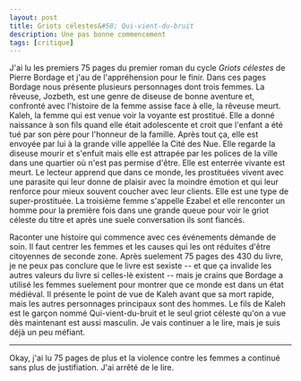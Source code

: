 ```yaml
---
layout: post
title: Griots célestes&#58; Qui-vient-du-bruit
description: Une pas bonne commencement
tags: [critique]
---
```


J'ai lu les premiers 75 pages du premier roman du cycle _Griots célestes_
de Pierre Bordage et j'au de l'appréhension pour le finir. Dans ces pages
Bordage nous présente plusieurs personnages dont trois femmes. La
rêveuse, Jozbeth,  est une genre de diseuse de bonne aventure et, confronté
avec l'histoire de la femme assise face à elle, la rêveuse meurt.
Kaleh, la femme qui est venue voir la voyante est prostitué. Elle a donné 
naissance à son fils quand elle était adolescente et croit que
l'enfant a été tué par son père pour l'honneur de la famille. 
Après tout ça, elle est envoyée par lui à la grande ville appellée 
la Cité des Nue. Elle regarde la diseuse mourir et s'enfuit mais
elle est attrapée par les polices de la ville dans une quartier
où n'est pas permise d'être. Elle est enterrée vivante est meurt.
Le lecteur apprend que dans ce monde, les prostituées vivent avec
une parasite qui leur donne de plaisir avec la moindre émotion et
qui leur renforce pour mieux souvent coucher avec leur clients. Elle
est une type de super-prostituée. La troisième femme s'appelle Ezabel et
elle renconter un homme pour la première fois dans une grande queue pour
voir le griot céleste du titre et après une suele conversation ils
sont fiancés.

Raconter une histoire qui commence avec ces événements démande de soin. 
Il faut centrer les femmes et les causes qui les ont réduites d'être
citoyennes de seconde zone. Après suelement 75 pages des 430 du livre, 
je ne peux pas conclure que le livre est sexiste -- et que ça invalide
les autres valeurs du livre si celles-lè existent -- mais je crains que
Bordage a utilisé les femmes suelement pour montrer que ce monde est
dans un état médiéval. Il présente le point de vue de Kaleh avant que
sa mort rapide, mais les autres personnages principaux sont des hommes.
Le fils de Kaleh est le garçon nommé Qui-vient-du-bruit et le
seul griot céleste qu'on a vue dès maintenant est aussi masculin.
Je vais continuer a le lire, mais je suis déjà un peu méfiant. 

---

Okay, j'ai lu 75 pages de plus et la violence contre les femmes
a continué sans plus de justifiation. J'ai arrêté de le lire.
